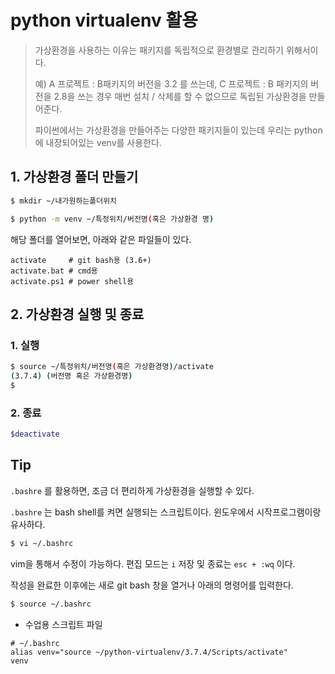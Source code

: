 # python virtualenv 활용

> 가상환경을 사용하는 이유는 패키지를 독립적으로 환경별로 관리하기 위해서이다.
>
> 예) A 프로젝트 : B패키지의 버전을 3.2 를 쓰는데, C 프로젝트 : B 패키지의 버전을 2.8을 쓰는 경우 매번 설치 / 삭제를 할 수 없으므로 독립된 가상환경을 만들어준다.
>
> 파이썬에서는 가상환경을 만들어주는 다양한 패키지들이 있는데 우리는 python에 내장되어있는 venv를 사용한다.

## 1. 가상환경 폴더 만들기

```bash
$ mkdir ~/내가원하는폴더위치
```

```bash
$ python -m venv ~/특정위치/버전명(혹은 가상환경 명)
```

해당 폴더를 열어보면, 아래와 같은 파일들이 있다.

```
activate	 # git bash용 (3.6+)
activate.bat # cmd용
activate.ps1 # power shell용
```

## 2. 가상환경 실행 및 종료

### 1. 실행

```bash
$ source ~/특정위치/버전명(혹은 가상환경명)/activate
(3.7.4) (버전명 혹은 가상환경명)
$
```

### 2. 종료

```bash
$deactivate
```

## Tip

`.bashre` 를 활용하면, 조금 더 편리하게 가상환경을 실행할 수 있다. 

`.bashre` 는 bash shell를 켜면 실행되는 스크립트이다. 윈도우에서 시작프로그램이랑 유사하다.

```bash
$ vi ~/.bashrc
```

vim을 통해서 수정이 가능하다. 편집 모드는 `i` 저장 및 종료는 `esc + :wq` 이다.

작성을 완료한 이후에는 새로 git bash 창을 열거나 아래의 명령어를 입력한다.

```bash
$ source ~/.bashrc
```

* 수업용 스크립트 파일

```shell
# ~/.bashrc
alias venv="source ~/python-virtualenv/3.7.4/Scripts/activate"
venv
```

